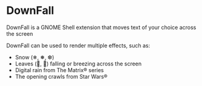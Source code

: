 # DownFall
DownFall is a GNOME Shell extension that moves text of your choice across the screen  

DownFall can be used to render multiple effects, such as:  

* Snow (❄, ❅, ❆)
* Leaves (🍁️, 🍂️) falling or breezing across the screen
* Digital rain from The Matrix® series
* The opening crawls from Star Wars®
